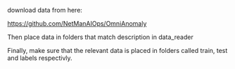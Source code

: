 download data from here:

https://github.com/NetManAIOps/OmniAnomaly

Then place data in folders that match description in data_reader

Finally, make sure that the relevant data is placed in folders called train, test and labels respectivly.